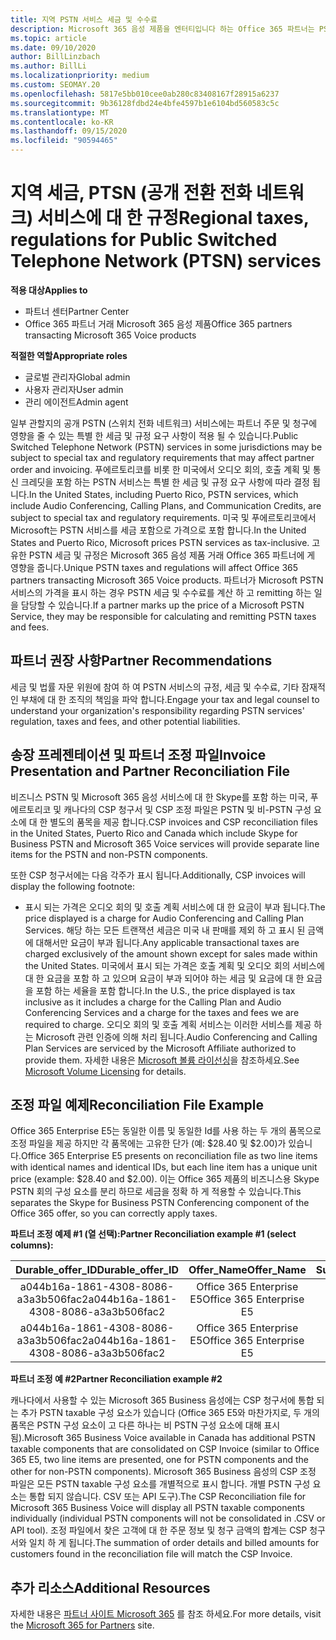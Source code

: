 ```yaml
---
title: 지역 PSTN 서비스 세금 및 수수료
description: Microsoft 365 음성 제품을 엔터티입니다 하는 Office 365 파트너는 PSTN 서비스에 대 한 지역 세금, 요금 또는 규제 요구 사항이 적용 될 수 있습니다.
ms.topic: article
ms.date: 09/10/2020
author: BillLinzbach
ms.author: BillLi
ms.localizationpriority: medium
ms.custom: SEOMAY.20
ms.openlocfilehash: 5817e5bb010cee0ab280c83408167f28915a6237
ms.sourcegitcommit: 9b36128fdbd24e4bfe4597b1e6104bd560583c5c
ms.translationtype: MT
ms.contentlocale: ko-KR
ms.lasthandoff: 09/15/2020
ms.locfileid: "90594465"
---
```

# <a name="regional-taxes-regulations-for-public-switched-telephone-network-ptsn-services"></a><span data-ttu-id="34473-103">지역 세금, PTSN (공개 전환 전화 네트워크) 서비스에 대 한 규정</span><span class="sxs-lookup"><span data-stu-id="34473-103">Regional taxes, regulations for Public Switched Telephone Network (PTSN) services</span></span>

<span data-ttu-id="34473-104">**적용 대상**</span><span class="sxs-lookup"><span data-stu-id="34473-104">**Applies to**</span></span>

- <span data-ttu-id="34473-105">파트너 센터</span><span class="sxs-lookup"><span data-stu-id="34473-105">Partner Center</span></span>
- <span data-ttu-id="34473-106">Office 365 파트너 거래 Microsoft 365 음성 제품</span><span class="sxs-lookup"><span data-stu-id="34473-106">Office 365 partners transacting Microsoft 365 Voice products</span></span>

<span data-ttu-id="34473-107">**적절한 역할**</span><span class="sxs-lookup"><span data-stu-id="34473-107">**Appropriate roles**</span></span>
-    <span data-ttu-id="34473-108">글로벌 관리자</span><span class="sxs-lookup"><span data-stu-id="34473-108">Global admin</span></span>
-    <span data-ttu-id="34473-109">사용자 관리자</span><span class="sxs-lookup"><span data-stu-id="34473-109">User admin</span></span>
-    <span data-ttu-id="34473-110">관리 에이전트</span><span class="sxs-lookup"><span data-stu-id="34473-110">Admin agent</span></span>

<span data-ttu-id="34473-111">일부 관할지의 공개 PSTN (스위치 전화 네트워크) 서비스에는 파트너 주문 및 청구에 영향을 줄 수 있는 특별 한 세금 및 규정 요구 사항이 적용 될 수 있습니다.</span><span class="sxs-lookup"><span data-stu-id="34473-111">Public Switched Telephone Network (PSTN) services in some jurisdictions may be subject to special tax and regulatory requirements that may affect partner order and invoicing.</span></span> <span data-ttu-id="34473-112">푸에르토리코를 비롯 한 미국에서 오디오 회의, 호출 계획 및 통신 크레딧을 포함 하는 PSTN 서비스는 특별 한 세금 및 규정 요구 사항에 따라 결정 됩니다.</span><span class="sxs-lookup"><span data-stu-id="34473-112">In the United States, including Puerto Rico, PSTN services, which include Audio Conferencing, Calling Plans, and Communication Credits, are subject to special tax and regulatory requirements.</span></span> <span data-ttu-id="34473-113">미국 및 푸에르토리코에서 Microsoft는 PSTN 서비스를 세금 포함으로 가격으로 포함 합니다.</span><span class="sxs-lookup"><span data-stu-id="34473-113">In the United States and Puerto Rico, Microsoft prices PSTN services as tax-inclusive.</span></span>  <span data-ttu-id="34473-114">고유한 PSTN 세금 및 규정은 Microsoft 365 음성 제품 거래 Office 365 파트너에 게 영향을 줍니다.</span><span class="sxs-lookup"><span data-stu-id="34473-114">Unique PSTN taxes and regulations will affect Office 365 partners transacting Microsoft 365 Voice products.</span></span>  <span data-ttu-id="34473-115">파트너가 Microsoft PSTN 서비스의 가격을 표시 하는 경우 PSTN 세금 및 수수료를 계산 하 고 remitting 하는 일을 담당할 수 있습니다.</span><span class="sxs-lookup"><span data-stu-id="34473-115">If a partner marks up the price of a Microsoft PSTN Service, they may be responsible for calculating and remitting PSTN taxes and fees.</span></span>

## <a name="partner-recommendations"></a><span data-ttu-id="34473-116">파트너 권장 사항</span><span class="sxs-lookup"><span data-stu-id="34473-116">Partner Recommendations</span></span>

<span data-ttu-id="34473-117">세금 및 법률 자문 위원에 참여 하 여 PSTN 서비스의 규정, 세금 및 수수료, 기타 잠재적인 부채에 대 한 조직의 책임을 파악 합니다.</span><span class="sxs-lookup"><span data-stu-id="34473-117">Engage your tax and legal counsel to understand your organization's responsibility regarding PSTN services' regulation, taxes and fees, and other potential liabilities.</span></span>

## <a name="invoice-presentation-and-partner-reconciliation-file"></a><span data-ttu-id="34473-118">송장 프레젠테이션 및 파트너 조정 파일</span><span class="sxs-lookup"><span data-stu-id="34473-118">Invoice Presentation and Partner Reconciliation File</span></span>

<span data-ttu-id="34473-119">비즈니스 PSTN 및 Microsoft 365 음성 서비스에 대 한 Skype를 포함 하는 미국, 푸에르토리코 및 캐나다의 CSP 청구서 및 CSP 조정 파일은 PSTN 및 비-PSTN 구성 요소에 대 한 별도의 품목을 제공 합니다.</span><span class="sxs-lookup"><span data-stu-id="34473-119">CSP invoices and CSP reconciliation files in the United States, Puerto Rico and Canada which include Skype for Business PSTN and Microsoft 365 Voice services will provide separate line items for the PSTN and non-PSTN components.</span></span>

<span data-ttu-id="34473-120">또한 CSP 청구서에는 다음 각주가 표시 됩니다.</span><span class="sxs-lookup"><span data-stu-id="34473-120">Additionally, CSP invoices will display the following footnote:</span></span>

* <span data-ttu-id="34473-121">표시 되는 가격은 오디오 회의 및 호출 계획 서비스에 대 한 요금이 부과 됩니다.</span><span class="sxs-lookup"><span data-stu-id="34473-121">The price displayed is a charge for Audio Conferencing and Calling Plan Services.</span></span>  <span data-ttu-id="34473-122">해당 하는 모든 트랜잭션 세금은 미국 내 판매를 제외 하 고 표시 된 금액에 대해서만 요금이 부과 됩니다.</span><span class="sxs-lookup"><span data-stu-id="34473-122">Any applicable transactional taxes are charged exclusively of the amount shown except for sales made within the United States.</span></span>  <span data-ttu-id="34473-123">미국에서 표시 되는 가격은 호출 계획 및 오디오 회의 서비스에 대 한 요금을 포함 하 고 있으며 요금이 부과 되어야 하는 세금 및 요금에 대 한 요금을 포함 하는 세율을 포함 합니다.</span><span class="sxs-lookup"><span data-stu-id="34473-123">In the U.S., the price displayed is tax inclusive as it includes a charge for the Calling Plan and Audio Conferencing Services and a charge for the taxes and fees we are required to charge.</span></span>  <span data-ttu-id="34473-124">오디오 회의 및 호출 계획 서비스는 이러한 서비스를 제공 하는 Microsoft 관련 인증에 의해 처리 됩니다.</span><span class="sxs-lookup"><span data-stu-id="34473-124">Audio Conferencing and Calling Plan Services are serviced by the Microsoft Affiliate authorized to provide them.</span></span>  <span data-ttu-id="34473-125">자세한 내용은 [Microsoft 볼륨 라이선싱](https://go.microsoft.com/fwlink/?LinkId=690247)을 참조하세요.</span><span class="sxs-lookup"><span data-stu-id="34473-125">See [Microsoft Volume Licensing](https://go.microsoft.com/fwlink/?LinkId=690247) for details.</span></span>

## <a name="reconciliation-file-example"></a><span data-ttu-id="34473-126">조정 파일 예제</span><span class="sxs-lookup"><span data-stu-id="34473-126">Reconciliation File Example</span></span>

<span data-ttu-id="34473-127">Office 365 Enterprise E5는 동일한 이름 및 동일한 Id를 사용 하는 두 개의 품목으로 조정 파일을 제공 하지만 각 품목에는 고유한 단가 (예: $28.40 및 $2.00)가 있습니다.</span><span class="sxs-lookup"><span data-stu-id="34473-127">Office 365 Enterprise E5 presents on reconciliation file as two line items with identical names and identical IDs, but each line item has a unique unit price (example: $28.40 and $2.00).</span></span> <span data-ttu-id="34473-128">이는 Office 365 제품의 비즈니스용 Skype PSTN 회의 구성 요소를 분리 하므로 세금을 정확 하 게 적용할 수 있습니다.</span><span class="sxs-lookup"><span data-stu-id="34473-128">This separates the Skype for Business PSTN Conferencing component of the Office 365 offer, so you can correctly apply taxes.</span></span>

<span data-ttu-id="34473-129">**파트너 조정 예제 #1 (열 선택):**</span><span class="sxs-lookup"><span data-stu-id="34473-129">**Partner Reconciliation example #1 (select columns):**</span></span>

|<span data-ttu-id="34473-130">**Durable_offer_ID**</span><span class="sxs-lookup"><span data-stu-id="34473-130">**Durable_offer_ID**</span></span>|<span data-ttu-id="34473-131">**Offer_Name**</span><span class="sxs-lookup"><span data-stu-id="34473-131">**Offer_Name**</span></span>|<span data-ttu-id="34473-132">**Subscription_Start_Date**</span><span class="sxs-lookup"><span data-stu-id="34473-132">**Subscription_Start_Date**</span></span>|<span data-ttu-id="34473-133">**Subscription_End_Date**</span><span class="sxs-lookup"><span data-stu-id="34473-133">**Subscription_End_Date**</span></span>|<span data-ttu-id="34473-134">**Charge_Start_Date**</span><span class="sxs-lookup"><span data-stu-id="34473-134">**Charge_Start_Date**</span></span>|<span data-ttu-id="34473-135">**Charge_End_Date**</span><span class="sxs-lookup"><span data-stu-id="34473-135">**Charge_End_Date**</span></span>|<span data-ttu-id="34473-136">**Charge_Type**</span><span class="sxs-lookup"><span data-stu-id="34473-136">**Charge_Type**</span></span>|<span data-ttu-id="34473-137">**Unit_Price**</span><span class="sxs-lookup"><span data-stu-id="34473-137">**Unit_Price**</span></span>|
|:----:|:----:|:----:|:----:|:----:|:----:|:----:|:----:|
|<span data-ttu-id="34473-138">a044b16a-1861-4308-8086-a3a3b506fac2</span><span class="sxs-lookup"><span data-stu-id="34473-138">a044b16a-1861-4308-8086-a3a3b506fac2</span></span>   |<span data-ttu-id="34473-139">Office 365 Enterprise E5</span><span class="sxs-lookup"><span data-stu-id="34473-139">Office 365 Enterprise E5</span></span>   |<span data-ttu-id="34473-140">8/10/2019 0:00</span><span class="sxs-lookup"><span data-stu-id="34473-140">8/10/2019 0:00</span></span>   |<span data-ttu-id="34473-141">8/11/2019 0:00</span><span class="sxs-lookup"><span data-stu-id="34473-141">8/11/2019 0:00</span></span>   |<span data-ttu-id="34473-142">8/11/2019 0:00</span><span class="sxs-lookup"><span data-stu-id="34473-142">8/11/2019 0:00</span></span>|<span data-ttu-id="34473-143">9/10/2019 0:00</span><span class="sxs-lookup"><span data-stu-id="34473-143">9/10/2019 0:00</span></span>   |<span data-ttu-id="34473-144">요금 주기</span><span class="sxs-lookup"><span data-stu-id="34473-144">Cycle fee</span></span>   |<span data-ttu-id="34473-145">28.40</span><span class="sxs-lookup"><span data-stu-id="34473-145">28.40</span></span>   |
|<span data-ttu-id="34473-146">a044b16a-1861-4308-8086-a3a3b506fac2</span><span class="sxs-lookup"><span data-stu-id="34473-146">a044b16a-1861-4308-8086-a3a3b506fac2</span></span>   |<span data-ttu-id="34473-147">Office 365 Enterprise E5</span><span class="sxs-lookup"><span data-stu-id="34473-147">Office 365 Enterprise E5</span></span>   |<span data-ttu-id="34473-148">8/10/2019 0:00</span><span class="sxs-lookup"><span data-stu-id="34473-148">8/10/2019 0:00</span></span>   |<span data-ttu-id="34473-149">8/11/2019 0:00</span><span class="sxs-lookup"><span data-stu-id="34473-149">8/11/2019 0:00</span></span>   |<span data-ttu-id="34473-150">8/11/2019 0:00</span><span class="sxs-lookup"><span data-stu-id="34473-150">8/11/2019 0:00</span></span>   |<span data-ttu-id="34473-151">9/10/2019 0:00</span><span class="sxs-lookup"><span data-stu-id="34473-151">9/10/2019 0:00</span></span>   |<span data-ttu-id="34473-152">요금 주기</span><span class="sxs-lookup"><span data-stu-id="34473-152">Cycle fee</span></span>   |<span data-ttu-id="34473-153">2.00</span><span class="sxs-lookup"><span data-stu-id="34473-153">2.00</span></span>   |

<span data-ttu-id="34473-154">**파트너 조정 예 #2**</span><span class="sxs-lookup"><span data-stu-id="34473-154">**Partner Reconciliation example #2**</span></span>

<span data-ttu-id="34473-155">캐나다에서 사용할 수 있는 Microsoft 365 Business 음성에는 CSP 청구서에 통합 되는 추가 PSTN taxable 구성 요소가 있습니다 (Office 365 E5와 마찬가지로, 두 개의 품목은 PSTN 구성 요소이 고 다른 하나는 비 PSTN 구성 요소에 대해 표시 됨).</span><span class="sxs-lookup"><span data-stu-id="34473-155">Microsoft 365 Business Voice available in Canada has additional PSTN taxable components that are consolidated on CSP Invoice (similar to Office 365 E5, two line items are presented, one for PSTN components and the other for non-PSTN components).</span></span>  <span data-ttu-id="34473-156">Microsoft 365 Business 음성의 CSP 조정 파일은 모든 PSTN taxable 구성 요소를 개별적으로 표시 합니다. 개별 PSTN 구성 요소는 통합 되지 않습니다. CSV 또는 API 도구).</span><span class="sxs-lookup"><span data-stu-id="34473-156">The CSP Reconciliation file for Microsoft 365 Business Voice will display all PSTN taxable components individually (individual PSTN components will not be consolidated in .CSV or API tool).</span></span>  <span data-ttu-id="34473-157">조정 파일에서 찾은 고객에 대 한 주문 정보 및 청구 금액의 합계는 CSP 청구서와 일치 하 게 됩니다.</span><span class="sxs-lookup"><span data-stu-id="34473-157">The summation of order details and billed amounts for customers found in the reconciliation file will match the CSP Invoice.</span></span>

## <a name="additional-resources"></a><span data-ttu-id="34473-158">추가 리소스</span><span class="sxs-lookup"><span data-stu-id="34473-158">Additional Resources</span></span>
<span data-ttu-id="34473-159">자세한 내용은 [파트너 사이트 Microsoft 365](https://www.microsoft.com/microsoft-365/partners/) 를 참조 하세요.</span><span class="sxs-lookup"><span data-stu-id="34473-159">For more details, visit the [Microsoft 365 for Partners](https://www.microsoft.com/microsoft-365/partners/) site.</span></span>

